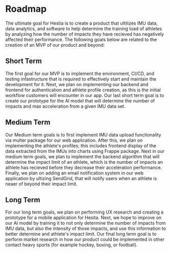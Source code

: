 # Roadmap

The ultimate goal for Hestia is to create a product that ultilizes IMU data, data analytics, and software to help determine the training load of athletes by analyzing how the number of impacts they have recieved has negatively affected their performance. The following goals below are related to the creation of an MVP of our product and beyond:

## Short Term

The first goal for our MVP is to implement the environment, CI/CD, and testing infastructure that is required to effectively start and maintain the development for it. Next, we plan on implementing our backend and frontend for authentication and athlete profile creation, as this is the initial workflow customers will encounter in our app. Our last short term goal is to create our prototype for the AI model that will determine the number of impacts and max acceleration from a given IMU data set.

## Medium Term

Our Medium term goals is to first implement IMU data upload functionality via multer package for our web application. After this, we plan on implementing the athlete's profiles; this includes frontend display of the data extracted from the IMUs into charts using Frappe package. Next in our medium term goals, we plan to implement the backend algorithm that will determine the impact limit of an athlete, which is the number of impacts an athlete has recieved before they decrease their acceleration performance. Finally, we plan on adding an email notification system in our web application by ultizing SendGrid, that will notify users when an athlete is neaer of beyond their impact limit.

## Long Term

For our long term goals, we plan on performing UX research and creating a prototype for a mobile application for Hesita. Next, we hope to improve on our AI model by training it to not only determine the number of impacts from IMU data, but also the intensity of those impacts, and use this information to better determine and athlete's impact limit. Our final long term goal is to perform market research in how our product could be implemented in other contact heavy sports (for example hockey, boxing, or football).
